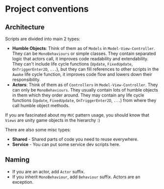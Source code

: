 ﻿# Project conventions

## Architecture

Scripts are divided into main 2 types:

- **Humble Objects**: Think of them as
  of `Models` in `Model-View-Controller`. They can be `MonoBehaviours` or simple classes. They contain separated logic
  that
  actors call,
  it
  improves code readability and extendability. They
  can't include life cycle functions (`Update`, `FixedUpdate`, `OnTriggerEnter2D`, `...`), but they can fill
  references to other scripts in the `Awake` life cycle function, it improves code flow and lowers down their
  responsibility.
- **Actors**: Think of them as
  of `Controllers` in `Model-View-Controller`. They can only be `MonoBehaviours`. They usually contain lots of humble
  objects in them which they order around. They may contain
  any life cycle
  functions (`Update`, `FixedUpdate`, `OnTriggerEnter2D`, `...`) from where they call humble object methods.

If you are fascinated about my `MVC` pattern usage, you should know that `Views` are unity game objects in the
hierarchy :)

There are also some misc types:

- **Shared** - Shared parts of code you need to reuse everywhere.
- **Service** - You can put some service dev scripts here.

## Naming

- If you are an actor, add `Actor` suffix.
- If you inherit `MonoBehaviour`, add `Behaviour` suffix. Actors are an exception.
